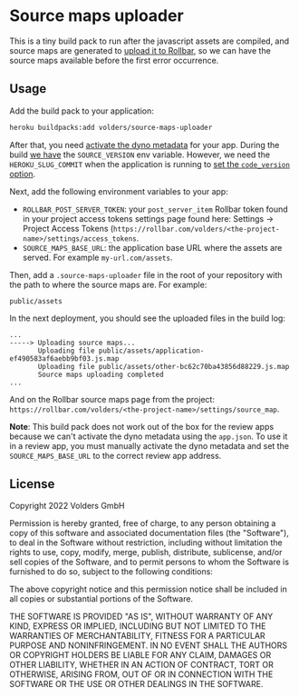 # Source maps uploader

This is a tiny build pack to run after the javascript assets are compiled, and source maps are generated to [upload it to Rollbar](https://docs.rollbar.com/docs/source-maps#3-upload-your-source-map-files), so we can have the source maps available before the first error occurrence.

## Usage

Add the build pack to your application:

```bash
heroku buildpacks:add volders/source-maps-uploader
```

After that, you need [activate the dyno metadata](https://devcenter.heroku.com/articles/dyno-metadata) for your app. During the build [we have](https://devcenter.heroku.com/articles/buildpack-api#bin-compile-summary) the `SOURCE_VERSION` env variable. However, we need the `HEROKU_SLUG_COMMIT` when the application is running to [set the `code_version` option](https://docs.rollbar.com/docs/source-maps#2-configure-the-rollbarjs-sdk-to-support-source-maps).

Next, add the following environment variables to your app:

- `ROLLBAR_POST_SERVER_TOKEN`: your `post_server_item` Rollbar token found in your project access tokens settings page found here: Settings → Project Access Tokens (`https://rollbar.com/volders/<the-project-name>/settings/access_tokens`.
- `SOURCE_MAPS_BASE_URL`: the application base URL where the assets are served. For example `my-url.com/assets`.

Then, add a `.source-maps-uploader` file in the root of your repository with the path to where the source maps are. For example:

```
public/assets
```

In the next deployment, you should see the uploaded files in the build log:

```
...
-----> Uploading source maps...
       Uploading file public/assets/application-ef490583af6aebb9bf03.js.map
       Uploading file public/assets/other-bc62c70ba43856d88229.js.map
       Source maps uploading completed
...
```

And on the Rollbar source maps page from the project: `https://rollbar.com/volders/<the-project-name>/settings/source_map`.

**Note**: This build pack does not work out of the box for the review apps because we can't activate the dyno metadata using the `app.json`. To use it in a review app, you must manually activate the dyno metadata and set the `SOURCE_MAPS_BASE_URL` to the correct review app address.

## License

Copyright 2022 Volders GmbH

Permission is hereby granted, free of charge, to any person obtaining a copy of this software and associated documentation files (the "Software"), to deal in the Software without restriction, including without limitation the rights to use, copy, modify, merge, publish, distribute, sublicense, and/or sell copies of the Software, and to permit persons to whom the Software is furnished to do so, subject to the following conditions:

The above copyright notice and this permission notice shall be included in all copies or substantial portions of the Software.

THE SOFTWARE IS PROVIDED "AS IS", WITHOUT WARRANTY OF ANY KIND, EXPRESS OR IMPLIED, INCLUDING BUT NOT LIMITED TO THE WARRANTIES OF MERCHANTABILITY, FITNESS FOR A PARTICULAR PURPOSE AND NONINFRINGEMENT. IN NO EVENT SHALL THE AUTHORS OR COPYRIGHT HOLDERS BE LIABLE FOR ANY CLAIM, DAMAGES OR OTHER LIABILITY, WHETHER IN AN ACTION OF CONTRACT, TORT OR OTHERWISE, ARISING FROM, OUT OF OR IN CONNECTION WITH THE SOFTWARE OR THE USE OR OTHER DEALINGS IN THE SOFTWARE.
